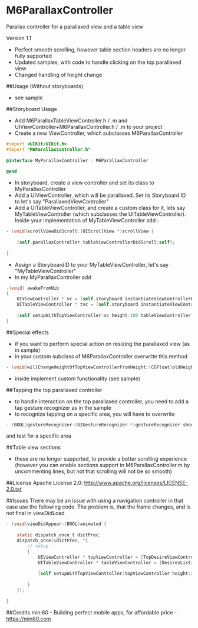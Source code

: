 M6ParallaxController
====================

Parallax controller for a parallaxed view and a table view

Version 1.1
- Perfect smooth scrolling, however table section headers are no longer fully supported
- Updated samples, with code to handle clicking on the top parallaxed view
- Changed handling of height change

##Usage (Without storyboards)

- see sample

##Storyboard Usage

- Add M6ParallaxTableViewController.h / .m and UIViewController+M6ParallaxController.h / .m to your project
- Create a new ViewController, which subclasses M6ParallaxController

``` objective-c
#import <UIKit/UIKit.h>
#import "M6ParallaxController.h"
            
@interface MyParallaxController : M6ParallaxController
            
@end
```

- In storyboard, create a view controller and set its class to MyParallaxController
- Add a UIViewController, which will be parallaxed. Set its Storyboard ID to let's say "ParallaxedViewController"
- Add a UITableViewController, and create a custom class for it, lets say MyTableViewController (which subclasses the UITableViewController). Inside your implementation of MyTableViewController add : 

``` objective-c
- (void)scrollViewDidScroll:(UIScrollView *)scrollView {
    
    [self.parallaxController tableViewControllerDidScroll:self];
    
}
```

- Assign a StoryboardID to your MyTableViewController, let's say "MyTableViewController"
- In my MyParallaxController add

``` objective-c
-(void) awakeFromNib
{
    UIViewController * vc = [self.storyboard instantiateViewControllerWithIdentifier:@"ParallaxedViewController"];
    UITableViewController * tvc = [self.storyboard instantiateViewControllerWithIdentifier:@"MyTableViewController"];
    
    [self setupWithTopViewController:vc height:100 tableViewController:tvc];
}
```

##Special effects
- if you want to perform special action on resizing the parallaxed view (as in sample)
- in your custom subclass of M6ParallaxController overwrite this method

``` objective-c
- (void)willChangeHeightOfTopViewControllerFromHeight:(CGFloat)oldHeight toHeight:(CGFloat)newHeight;
```

- inside implement custom functionality (see sample)

##Tapping the top parallaxed controller
- to handle interaction on the top parallaxed controller, you need to add a tap gesture recognizer as in the sample
- to recognize tapping on a specific area, you will have to overwrite 
``` objective-c
- (BOOL)gestureRecognizer:(UIGestureRecognizer *)gestureRecognizer shouldReceiveTouch:(UITouch *)touch
```
and test for a specific area

##Table view sections
- these are no longer supported, to provide a better scrolling experience (however you can enable sections support in M6ParallaxController.m by uncommenting lines, but not that scrolling will not be so smooth)

##License
Apache License 2.0: http://www.apache.org/licenses/LICENSE-2.0.txt

##Issues
There may be an issue with using a navigation controller in that case use the following code. The problem is, that the frame changes, and is not final in viewDidLoad

``` objective-c
- (void)viewDidAppear:(BOOL)animated {
    
    static dispatch_once_t dictPrec;
    dispatch_once(&dictPrec, ^{
        // setup
        {
            UIViewController * topViewController = [TopDesireViewController new];
            UITableViewController * tableViewController = [DesiresListingViewController new];
            
            [self setupWithTopViewController:topViewController height:230.f tableViewController:tableViewController];
            
        }
    });
    
}
```

##Credits
min:60 - Building perfect mobile apps, for affordable price - <a href="https://min60.com">https://min60.com</a>


